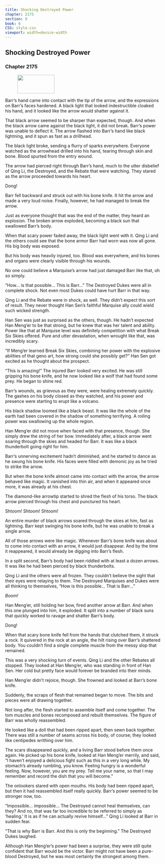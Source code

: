 ```yaml
---
title: Shocking Destroyed Power
chapter: 2175
section: 9
book: 6
CSS: style.css
viewport: width=device-width
---
```


## Shocking Destroyed Power

### Chapter 2175

<figure>
	<img src="../Images/gem.gif" alt="" id="gem" width="120" height="60" />
</figure>

Barr’s hand came into contact with the tip of the arrow, and the expressions on Barr’s faces hardened. A black light that looked indestructible cloaked his hand, and it looked like the arrow would shatter against it.

That black arrow seemed to be sharper than expected, though. And when the black arrow came against the black light, it did not break. Barr’s power was unable to deflect it. The arrow flashed into Barr’s hand like black lightning, and it spun as fast as a drillhead.

The black light broke, sending a flurry of sparks everywhere. Everyone watched as the arrowhead drilled into his hand, tearing through skin and bone. Blood spurted from the entry wound.

The arrow had pierced right through Barr’s hand, much to the utter disbelief of Qing Li, the Destroyed, and the Rebate that were watching. They stared as the arrow proceeded towards his heart.

Dong!

Barr fell backward and struck out with his bone knife. It hit the arrow and made a very loud noise. Finally, however, he had managed to break the arrow.

Just as everyone thought that was the end of the matter, they heard an explosion. The broken arrow exploded, becoming a black sun that swallowed Barr’s body.

When that scary power faded away, the black light went with it. Qing Li and the others could see that the bone armor Barr had worn was now all gone. His big body was exposed.

But his body was heavily injured, too. Blood was everywhere, and his bones and organs were clearly visible through his wounds.

No one could believe a Marquise’s arrow had just damaged Barr like that, oh so simply.

“How… is that possible… This is Barr…” The Destroyed Dukes were all in complete shock. Not even most Dukes could have hurt Barr in that way.

Qing Li and the Rebate were in shock, as well. They didn’t expect this sort of result. They never thought Han Sen’s faithful Marquise ally could wield such wicked strength.

Han Sen was just as surprised as the others, though. He hadn’t expected Han Meng’er to be that strong, but he knew that was her talent and ability. Power like that at Marquise level was definitely competition with what Break Six Skies offered. Pure and utter devastation, when wrought like that, was incredibly scary.

“If Meng’er learned Break Six Skies, combining her power with the explosive abilities of that geno art, how strong could she possibly get?” Han Sen got excited as he thought about the prospect.

“This is amazing!” The injured Barr looked very excited. He was still gripping his bone knife, and he now looked like a wolf that had found some prey. He began to shine red.

Barr’s wounds, as grievous as they were, were healing extremely quickly. The gashes on his body closed as they watched, and his power and presence were starting to erupt like a volcano.

His black shadow loomed like a black beast. It was like the whole of the earth had been covered in the shadow of something terrifying. A roiling power was swallowing up the whole region.

Han Meng’er did not move when faced with that presence, though. She simply drew the string of her bow. Immediately after, a black arrow went soaring through the skies and headed for Barr. It was like a black thunderbolt going right for him.

Barr’s unnerving excitement hadn’t diminished, and he started to dance as he swung his bone knife. His faces were filled with demonic joy as he tried to strike the arrow.

But when the bone knife almost came into contact with the arrow, the arrow behaved like magic. It vanished into thin air, and when it appeared once more, it was already at his chest.

The diamond-like arrowtip started to shred the flesh of his torso. The black arrow pierced through his chest and punctured his heart.

Shtoom! Shtoom! Shtoom!

An entire murder of black arrows soared through the skies at him, fast as lightning. Barr kept swinging his bone knife, but he was unable to break a single arrow.

All of those arrows were like magic. Whenever Barr’s bone knife was about to come into contact with an arrow, it would just disappear. And by the time it reappeared, it would already be digging into Barr’s flesh.

In a split second, Barr’s body had been riddled with at least a dozen arrows. It was like he had been pierced by black thunderbolts.

Qing Li and the others were all frozen. They couldn’t believe the sight that their eyes were relaying to them. The Destroyed Marquises and Dukes were all thinking to themselves, “How is this possible… That is Barr…”

*Boom!*

Han Meng’er, still holding her bow, fired another arrow at Barr. And when this one plunged into him, it exploded. It split into a number of black suns that quickly worked to ravage and shatter Barr’s body.

Dong!

When that scary bone knife fell from the hands that clutched them, it struck a rock. It quivered in the rock at an angle, the hilt rising over Barr’s shattered body. You couldn’t find a single complete muscle from the messy slop that remained.

This was a very shocking turn of events. Qing Li and the other Rebates all stopped. They looked at Han Meng’er, who was standing in front of Han Sen. Her cold but pretty face would forever be branded into their minds.

Han Meng’er didn’t rejoice, though. She frowned and looked at Barr’s bone knife.

Suddenly, the scraps of flesh that remained began to move. The bits and pieces were all drawing together.

Not long after, the flesh started to assemble itself and come together. The tom muscles and bones recomposed and rebuilt themselves. The figure of Barr was wholly reassembled.

He looked like a doll that had been ripped apart, then sewn back together. There was still a number of seams across his body, of course; they looked like centipedes writhing over him.

The scars disappeared quickly, and a living Barr stood before them once again. He picked up his bone knife, looked at Han Meng’er merrily, and said, “I haven’t enjoyed a delicious fight such as this in a very long while. My stomach’s already rumbling, you know. Feeling hungry is a wonderful feeling. Now, however, you are my prey. Tell me your name, so that I may remember and record the dish that you will become.”

The onlookers stared with open mouths. His body had been ripped apart, but then it had reassembled itself really quickly. Barr’s power seemed to be stronger now, too.

“Impossible… impossible… The Destroyed cannot heal themselves, can they? And no, that was far too incredible to be referred to simply as ‘healing.’ It is as if he can actually revive himself…” Qing Li looked at Barr in sudden fear.

“That is why Barr is Barr. And this is only the beginning.” The Destroyed Dukes laughed.

Although Han Meng’er’s power had been a surprise, they were still quite confident that Barr would be the victor. Barr might not have been a pure-blood Destroyed, but he was most certainly the strongest among them.
